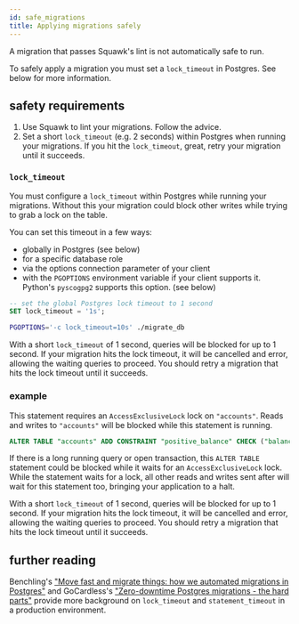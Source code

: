 ```yaml
---
id: safe_migrations
title: Applying migrations safely
---
```


A migration that passes Squawk's lint is not automatically safe to run.

To safely apply a migration you must set a `lock_timeout` in Postgres. See below for more information.

## safety requirements

1. Use Squawk to lint your migrations. Follow the advice.
2. Set a short `lock_timeout` (e.g. 2 seconds) within Postgres when running your migrations. If you hit the `lock_timeout`, great, retry your migration until it succeeds.

### `lock_timeout`

You must configure a `lock_timeout` within Postgres while running your migrations. Without this your migration could block other writes while trying to grab a lock on the table.

You can set this timeout in a few ways:

- globally in Postgres (see below)
- for a specific database role
- via the options connection parameter of your client
- with the `PGOPTIONS` environment variable if your client supports it. Python's `pyscogpg2` supports this option. (see below)

```sql
-- set the global Postgres lock timeout to 1 second
SET lock_timeout = '1s';
```

```bash
PGOPTIONS='-c lock_timeout=10s' ./migrate_db
```

With a short `lock_timeout` of 1 second, queries will be blocked for up to 1 second. If your migration hits the lock timeout, it will be cancelled and error, allowing the waiting queries to proceed. You should retry a migration that hits the lock timeout until it succeeds.

### example

This statement requires an `AccessExclusiveLock` lock on `"accounts"`. Reads and writes to `"accounts"` will be blocked while this statement is running.

```sql
ALTER TABLE "accounts" ADD CONSTRAINT "positive_balance" CHECK ("balance" >= 0) NOT VALID
```

If there is a long running query or open transaction, this `ALTER TABLE` statement could be blocked while it waits for an `AccessExclusiveLock` lock. While the statement waits for a lock, all other reads and writes sent after will wait for this statement too, bringing your application to a halt.

With a short `lock_timeout` of 1 second, queries will be blocked for up to 1 second. If your migration hits the lock timeout, it will be cancelled and error, allowing the waiting queries to proceed. You should retry a migration that hits the lock timeout until it succeeds.


## further reading

Benchling's ["Move fast and migrate things: how we automated migrations in Postgres"](https://benchling.engineering/move-fast-and-migrate-things-how-we-automated-migrations-in-postgres-d60aba0fc3d4) and GoCardless's ["Zero-downtime Postgres migrations - the hard parts"](https://gocardless.com/blog/zero-downtime-postgres-migrations-the-hard-parts/) provide more background on `lock_timeout` and `statement_timeout` in a production environment.